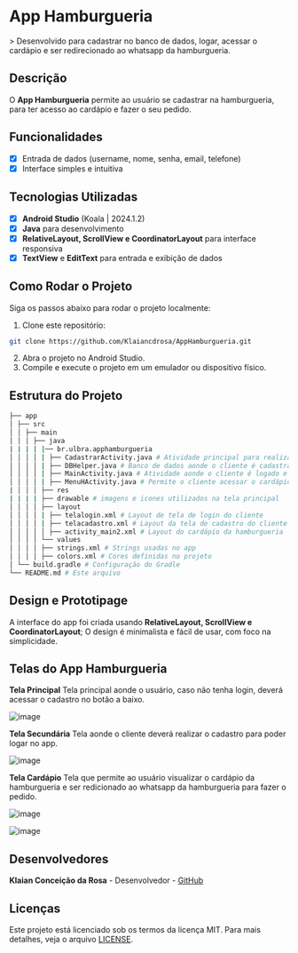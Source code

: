 # **App Hamburgueria**
&gt; Desenvolvido para cadastrar no banco de dados, logar, acessar o cardápio e ser redirecionado ao whatsapp da hamburgueria.

## Descrição
O **App Hamburgueria** permite ao usuário se cadastrar na hamburgueria, para ter acesso ao cardápio e fazer o seu pedido.

## Funcionalidades
- [x] Entrada de dados (username, nome, senha, email, telefone)
- [x] Interface simples e intuitiva

## Tecnologias Utilizadas
- [x] **Android Studio** (Koala | 2024.1.2)
- [x] **Java** para desenvolvimento
- [x] **RelativeLayout, ScrollView e CoordinatorLayout** para interface responsiva
- [x] **TextView** e **EditText** para entrada e exibição de dados
      
## Como Rodar o Projeto
Siga os passos abaixo para rodar o projeto localmente:

1. Clone este repositório:
```bash
git clone https://github.com/Klaiancdrosa/AppHamburgueria.git
```
2. Abra o projeto no Android Studio.
3. Compile e execute o projeto em um emulador ou dispositivo físico.
   
## Estrutura do Projeto
```bash
├── app
│ ├── src
│ │ ├── main
│ │ │ ├── java
| | | | |── br.ulbra.apphamburgueria
│ │ │ │ | ├── CadastrarActivity.java # Atividade principal para realizar o cadastro do cliente ao banco de dados.
│ │ │ │ | ├── DBHelper.java # Banco de dados aonde o cliente é cadastrado.
│ │ │ │ | ├── MainActivity.java # Atividade aonde o cliente é logado e redirecionado para o cardápio da hamburgueria.
│ │ │ │ | ├── MenuHActivity.java # Permite o cliente acessar o cardápio e ser redirecionado para o whatsapp da hamburgueria. 
| │ │ │ ├── res
| | | | ├── drawable # imagens e icones utilizados na tela principal
│ │ │ │ ├── layout
│ │ │ │ | ├── telalogin.xml # Layout de tela de login do cliente  
│ │ │ │ | ├── telacadastro.xml # Layout da tela de cadastro do cliente
│ │ │ │ │ ├── activity_main2.xml # Layout do cardápio da hamburgueria
│ │ │ │ └── values
│ │ │ │ ├── strings.xml # Strings usadas no app
│ │ │ │ ├── colors.xml # Cores definidas no projeto
│ └── build.gradle # Configuração do Gradle
└── README.md # Este arquivo
```

## Design e Prototipage
A interface do app foi criada usando **RelativeLayout, ScrollView e CoordinatorLayout**;
O design é minimalista e fácil de usar, com foco na simplicidade.

## Telas do App Hamburgueria
**Tela Principal**
Tela principal aonde o usuário, caso não tenha login, deverá acessar o cadastro no botão a baixo.

![image](https://github.com/user-attachments/assets/a7d19404-c08c-4c71-8b34-7647bb128ca0)

**Tela Secundária**
Tela aonde o cliente deverá realizar o cadastro para poder logar no app.

![image](https://github.com/user-attachments/assets/9d497e47-087d-4ebf-a1eb-1233e5a715f4)

**Tela Cardápio**
Tela que permite ao usuário visualizar o cardápio da hamburgueria e ser redicionado ao whatsapp da hamburgueria para fazer o pedido.

![image](https://github.com/user-attachments/assets/654b9e29-c06e-4e84-bd7e-0c9ed354222a)

![image](https://github.com/user-attachments/assets/8e79396e-a299-4a7a-8109-0153c1dde43f)

## Desenvolvedores
**Klaian Conceição da Rosa** - Desenvolvedor - [GitHub](https://github.com/Klaiancdrosa)

## Licenças
Este projeto está licenciado sob os termos da licença MIT. Para mais detalhes, veja o arquivo
[LICENSE](LICENSE).
